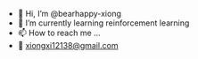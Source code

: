 - 👋 Hi, I’m @bearhappy-xiong
- 🌱 I’m currently learning reinforcement learning
- 📫 How to reach me ...
- 📧 xiongxi12138@gmail.com

<!---
bearhappy-xiong/bearhappy-xiong is a ✨ special ✨ repository because its `README.md` (this file) appears on your GitHub profile.
You can click the Preview link to take a look at your changes.
--->
